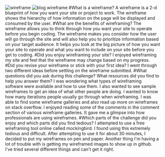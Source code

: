 ![wireframe](/imgs/wireframe-index.jpg)
![blog wireframe](/imgs/wireframe-blog-index.jpg)
#What is a wireframe?
A wireframe is a 2-d blueprint of how you want your site or project to work. The wireframe shows the hierarchy of how information on the page will be displayed and consumed by the user.
#What are the benefits of wireframing?
The wireframe allows you to think through how you want your site to operate before you begin coding. The wireframe makes you consider how the user will go through the site and will also help you to prioritize information based on your target audience. It helps you look at the big picture of how you want your site to operate and what you want to include on your site before you get to coding.
#Did you enjoy wireframing your site?
I enjoyed wireframing my site and feel that the wireframe may change based on my progress.
#Did you revise your wireframe or stick with your first idea?
I went through two different ideas before settling on the wireframe submitted.
#What questions did you ask during this challenge? What resources did you find to help you answer them?
I was wondering what types of wireframing software were available and how to use them. I also wanted to see sample wireframes to get an idea of what other people are doing. I wanted to know how many iterations people usually go through when wireframing. I was able to find some wireframe galleries and also read up more on wireframes on stack overflow. I enjoyed reading some of the comments in the comment section of various wireframe galleries. It gave me a glimpse into how professionals are using wireframes.
#Which parts of the challenge did you enjoy and which parts did you find tedious?
I attempted to use a free wireframing tool online called mockingbird. I found using this extremely tedious and difficult. After attempting to use it for about 30 minutes, I decided to put my wireframes on pen and paper. Another thing I'm having a lot of trouble with is getting my wireframed images to show up in github. I've tried several different things and can't get it right.
